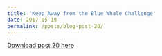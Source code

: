 ```yaml
---
title: 'Keep Away from the Blue Whale Challenge'
date: 2017-05-18
permalink: /posts/blog-post-20/
---
```


<a href = "http://chengguo2000.github.io/files/Blog-Posts/4_-_Keep_Away_from_the_Blue_Whale_Challenge.pdf">Download post 20 here</a>